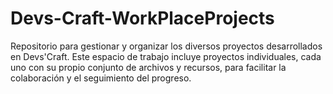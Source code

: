 # Devs-Craft-WorkPlaceProjects
Repositorio para gestionar y organizar los diversos proyectos desarrollados en Devs'Craft. Este espacio de trabajo incluye proyectos individuales, cada uno con su propio conjunto de archivos y recursos, para facilitar la colaboración y el seguimiento del progreso.
